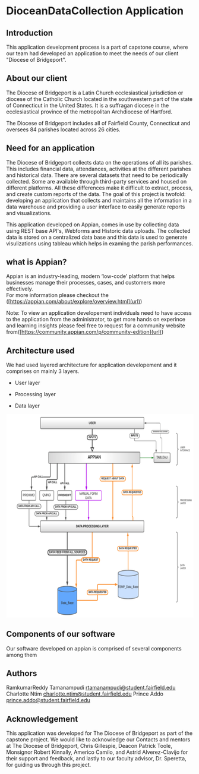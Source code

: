 # DioceanDataCollection Application

## Introduction
This application development process is a part of capstone course, where our team had developed an application to meet the needs of our client "Diocese of Bridgeport". 

## About our client
The Diocese of Bridgeport is a Latin Church ecclesiastical jurisdiction or diocese of the Catholic Church located in the southwestern part of the state of Connecticut in the United States. It is a suffragan diocese in the ecclesiastical province of the metropolitan Archdiocese of Hartford.

The Diocese of Bridgeport includes all of Fairfield County, Connecticut and oversees 84 parishes located across 26 cities.


## Need for an application

The Diocese of Bridgeport collects data on the operations of all its parishes. This includes financial data, attendances, activities at the
different parishes and historical data. There are several datasets that need to be periodically collected. Some are available through third-party
services and housed on different platforms. All these differences make it difficult to extract, process, and create custom reports of the data. The goal of this project is twofold: developing an application that collects and maintains all the information in a data warehouse and providing a user interface to easily generate reports and visualizations.


This application developed on Appian, comes in use by collecting data using REST base API's, Webforms and Historic data uploads. The collected data is stored on a centralized data base and this data is used to generate visulizations using tableau which helps in examing the parish performances.


## what is Appian? 
Appian is an industry-leading, modern ‘low-code’ platform that helps businesses manage their processes, cases, and customers more effectively.  
For more information please checkout the ([https://appian.com/about/explore/overview.html](url))

Note: To view an application developement individuals need to have access to the application from the administrator, to get more hands on experince and learning insights please feel free to request for a community website from([https://community.appian.com/p/community-edition](url))

## Architecture used 
We had used layered architecture for application developement and it comprises on mainly 3 layers. 

* User layer
- Processing layer
+ Data layer

<img width="722" alt="Screenshot" src="images/Screenshot 2023-04-19 at 2.34.37 PM.png">

## Components of our software

Our software developed on appian is comprised of several components among them 


## Authors
RamkumarReddy Tamanampudi
rtamanampudi@student.fairfield.edu
Charlotte Ntim
charlotte.ntim@student.fairfield.edu
Prince Addo 
prince.addo@student.fairfield.edu

## Acknowledgement
This application was developed for The Diocese of Bridgeport as part of
the capstone project. We would like to acknowledge our Contacts and
mentors at The Diocese of Bridgeport, Chris Gillespie, Deacon Patrick
Toole, Monsignor Robert Kinnally, Americo Camilo, and Astrid
Alverez-Clavijo for their support and feedback, and lastly to our faculty
advisor, Dr. Speretta, for guiding us through this project.
